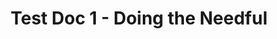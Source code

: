 ---
title: Test Doc 1 - Doing the Needful
short-title: Test Doc 1
description: Do a thing with other things.
group: Thing 1
layout: documentation
---